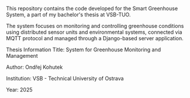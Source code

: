 This repository contains the code developed for the Smart Greenhouse System, a part of my bachelor's thesis at VSB-TUO.

The system focuses on monitoring and controlling greenhouse conditions using distributed sensor units and environmental systems, connected via MQTT protocol and managed through a Django-based server application.

Thesis Information
Title: System for Greenhouse Monitoring and Management

Author: Ondřej Kohutek

Institution: VSB - Technical University of Ostrava

Year: 2025
